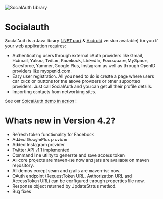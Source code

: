![SocialAuth Library](https://raw.github.com/wiki/3pillarlabs/socialauth/images/java.png)

Socialauth
================

SocialAuth is a Java library ([.NET port](http://code.google.com/p/socialauth-net/) & [Android](http://code.google.com/p/socialauth-android/) version available) for you if your web application requires: 

* Authenticating users through external oAuth providers like Gmail, Hotmail, Yahoo, Twitter, Facebook, LinkedIn, Foursquare, MySpace, Salesforce, Yammer, Google Plus, Instagram as well as through OpenID providers like myopenid.com. 
* Easy user registration. All you need to do is create a page where users can click on buttons for the above providers or other supported providers. Just call SocialAuth and you can get all their profile details. 
* Importing contacts from networking sites.

See our [SoicalAuth demo in action](http://labs.3pillarglobal.com/socialauthdemo) !

Whats new in Version 4.2?
=========================

* Refresh token functionality for Facebook
* Added GooglePlus provider
* Added Instagram provider
* Twitter API v1.1 implemented
* Command line utility to generate and save access token
* All core projects are maven-ise now and jars are available on maven repository. 
* All demos except seam and grails are maven-ise now.
* OAuth endpoint (RequestToken URL, Authorization URL and AccessToken URL) can be configured through properties file now.
* Response object returned by UpdateStatus method.
* Bug fixes

